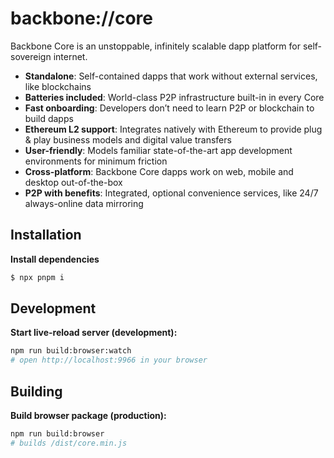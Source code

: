 # backbone://core

Backbone Core is an unstoppable, infinitely scalable dapp platform for self-sovereign internet.

- **Standalone**: Self-contained dapps that work without external services, like blockchains
- **Batteries included**: World-class P2P infrastructure built-in in every Core
- **Fast onboarding**: Developers don’t need to learn P2P or blockchain to build dapps
- **Ethereum L2 support**: Integrates natively with Ethereum to provide plug & play business models and digital value transfers
- **User-friendly**: Models familiar state-of-the-art app development environments for minimum friction
- **Cross-platform**: Backbone Core dapps work on web, mobile and desktop out-of-the-box
- **P2P with benefits**: Integrated, optional convenience services, like 24/7 always-online data mirroring

## Installation

**Install dependencies**
```bash
$ npx pnpm i
```

## Development

**Start live-reload server (development):**
```bash
npm run build:browser:watch
# open http://localhost:9966 in your browser
```

## Building

**Build browser package (production):**
```bash
npm run build:browser
# builds /dist/core.min.js
```